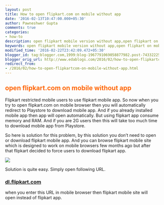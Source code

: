 ```yaml
---
layout: post
title: How to open flipkart.com on mobile without app
date: '2016-02-13T10:47:00.000+05:30'
author: Pawneshwer Gupta
comments: true
categories:
- how-to
description: open flipkart mobile version without app,open flipkart on mobile browser,open flipkart mobile site without app,no need to download flipkart app on mobile
keywords: open flipkart mobile version without app,open flipkart on mobile browser,open flipkart mobile site without app,no need to download flipkart app on mobile
modified_time: '2016-02-22T23:42:09.472+05:30'
blogger_id: tag:blogger.com,1999:blog-1967791069058877982.post-7433222531828751232
blogger_orig_url: http://www.edablogs.com/2016/02/how-to-open-flipkartcom-on-mobile-without-app.html
redirect_from:
- /2016/02/how-to-open-flipkartcom-on-mobile-without-app.html
---
```


## <span style="color: #ff6600;">open flipkart.com on mobile without app</span>

Flipkart restricted mobile users to use flipkart mobile app. So now when you try to open flipkart.com on mobile browser then you will automatically redirect to Playstore to download mobile app. And if you already installed mobile app then app will open automatically. But using flipkart app consume memory and RAM. And if you are 2G users then this will take too much time to download mobile app from Playstore.

So here is solution for this problem, by this solution you don’t need to open or download flipkart mobile app. And you can browse flipkart mobile site which is designed to work on mobile browsers few months ago but after that flipkart decided to force users to download flipkart app.

[![](https://1.bp.blogspot.com/-hzBgwlkTyiE/Vr672gOH6nI/AAAAAAAAIRI/x8JNn9mn8p4/s1600/Screenshot_2016-02-13-10-26-40%2Bcopy.png)](https://1.bp.blogspot.com/-hzBgwlkTyiE/Vr672gOH6nI/AAAAAAAAIRI/x8JNn9mn8p4/s1600/Screenshot_2016-02-13-10-26-40%2Bcopy.png)

Solution is quite easy. Simply open following URL.

### [dl.flipkart.com](dl.flipkart.com "flipkart mobile site")

when you enter this URL in mobile browser then flipkart mobile site will open instead of flipkart app.